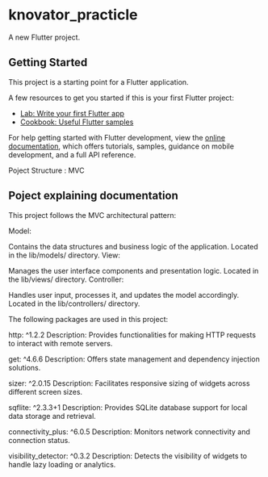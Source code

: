 # knovator_practicle

A new Flutter project.

## Getting Started

This project is a starting point for a Flutter application.

A few resources to get you started if this is your first Flutter project:

- [Lab: Write your first Flutter app](https://docs.flutter.dev/get-started/codelab)
- [Cookbook: Useful Flutter samples](https://docs.flutter.dev/cookbook)

For help getting started with Flutter development, view the
[online documentation](https://docs.flutter.dev/), which offers tutorials,
samples, guidance on mobile development, and a full API reference.


Poject Structure : MVC


##  Poject explaining documentation

This project follows the MVC architectural pattern:

Model:

Contains the data structures and business logic of the application.
Located in the lib/models/ directory.
View:

Manages the user interface components and presentation logic.
Located in the lib/views/ directory.
Controller:

Handles user input, processes it, and updates the model accordingly.
Located in the lib/controllers/ directory.


The following packages are used in this project:

http: ^1.2.2
Description: Provides functionalities for making HTTP requests to interact with remote servers.

get: ^4.6.6
Description: Offers state management and dependency injection solutions.

sizer: ^2.0.15
Description: Facilitates responsive sizing of widgets across different screen sizes.

sqflite: ^2.3.3+1
Description: Provides SQLite database support for local data storage and retrieval.

connectivity_plus: ^6.0.5
Description: Monitors network connectivity and connection status.

visibility_detector: ^0.3.2
Description: Detects the visibility of widgets to handle lazy loading or analytics.


